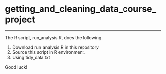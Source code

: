 # getting_and_cleaning_data_course_project



------------------------------------------------------------------------------------------------------------------------

The R script, run_analysis.R, does the following.


1. Download run_analysis.R in this repository 
2. Source this script in R environment.
3. Using tidy_data.txt 

Good luck!
